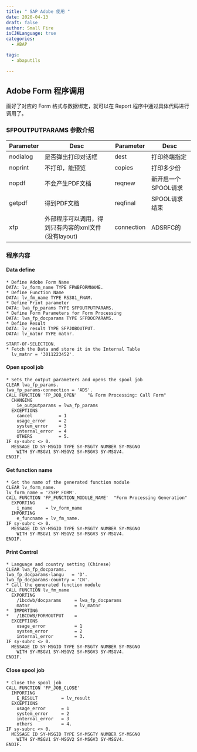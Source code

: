 ```yaml
---
title: " SAP Adobe 使用 "
date: 2020-04-13
draft: false
author: Small Fire
isCJKLanguage: true
categories: 
  - ABAP

tags: 
  - abaputils

---
```


## Adobe Form 程序调用

画好了对应的 Form 格式与数据绑定，就可以在 Report 程序中通过具体代码进行调用了。

### SFPOUTPUTPARAMS 参数介绍

| Parameter | Desc                                                | Parameter  | Desc                |
| --------- | --------------------------------------------------- | ---------- | ------------------- |
| nodialog  | 是否弹出打印对话框                                  | dest       | 打印终端指定        |
| noprint   | 不打印，能预览                                      | copies     | 打印多少份          |
| nopdf     | 不会产生PDF文档                                     | reqnew     | 新开启一个SPOOL请求 |
| getpdf    | 得到PDF文档                                         | reqfinal   | SPOOL请求结束       |
| xfp       | 外部程序可以调用，得到只有内容的xml文件(没有layout) | connection | ADSRFC的            |

### 程序内容

#### Data define

```ABAP
* Define Adobe Form Name
DATA: lv_form_name TYPE FPWBFORMNAME.
* Define Function Name
DATA: lv_fm_name TYPE RS381_FNAM.
* Define Print parameter
DATA: lwa_fp_params TYPE SFPOUTPUTPARAMS.
* Define Form Parameters for Form Processing
DATA: lwa_fp_docparams TYPE SFPDOCPARAMS.
* Define Result
DATA: lv_result TYPE SFPJOBOUTPUT.
DATA: lv_matnr TYPE matnr.

START-OF-SELECTION.
* Fetch the Data and store it in the Internal Table
  lv_matnr = '3011223452'.
```

#### Open spool job

```ABAP
* Sets the output parameters and opens the spool job
CLEAR lwa_fp_params.
lwa_fp_params-connection = 'ADS'. 
CALL FUNCTION 'FP_JOB_OPEN'    "& Form Processing: Call Form"
  CHANGING
    ie_outputparams = lwa_fp_params
  EXCEPTIONS
    cancel          = 1
    usage_error     = 2
    system_error    = 3
    internal_error  = 4
    OTHERS          = 5.
IF sy-subrc <> 0.
  MESSAGE ID SY-MSGID TYPE SY-MSGTY NUMBER SY-MSGNO
    WITH SY-MSGV1 SY-MSGV2 SY-MSGV3 SY-MSGV4.
ENDIF.
```

#### Get function name  

```ABAP
* Get the name of the generated function module
CLEAR lv_form_name.
lv_form_name = 'ZSFP_FORM'.
CALL FUNCTION 'FP_FUNCTION_MODULE_NAME'  "Form Processing Generation"
  EXPORTING
    i_name     = lv_form_name
  IMPORTING
    e_funcname = lv_fm_name.
IF sy-subrc <> 0.
  MESSAGE ID SY-MSGID TYPE SY-MSGTY NUMBER SY-MSGNO
    WITH SY-MSGV1 SY-MSGV2 SY-MSGV3 SY-MSGV4.
ENDIF.
```

#### Print Control

```ABAP
* Language and country setting (Chinese)
CLEAR lwa_fp_docparams.
lwa_fp_docparams-langu   = 'D'.
lwa_fp_docparams-country = 'CN'.
* Call the generated function module
CALL FUNCTION lv_fm_name
  EXPORTING
    /1bcdwb/docparams     = lwa_fp_docparams
    matnr                 = lv_matnr
*  IMPORTING
*   /1BCDWB/FORMOUTPUT    =
  EXCEPTIONS
    usage_error           = 1
    system_error          = 2
    internal_error        = 3.
IF sy-subrc <> 0.
  MESSAGE ID SY-MSGID TYPE SY-MSGTY NUMBER SY-MSGNO
    WITH SY-MSGV1 SY-MSGV2 SY-MSGV3 SY-MSGV4.
ENDIF.
```

#### Close spool job

```ABAP
* Close the spool job
CALL FUNCTION 'FP_JOB_CLOSE'
  IMPORTING
    E_RESULT         = lv_result
  EXCEPTIONS
    usage_error      = 1
    system_error     = 2
    internal_error   = 3
    others           = 4.
IF sy-subrc <> 0.
  MESSAGE ID SY-MSGID TYPE SY-MSGTY NUMBER SY-MSGNO
	WITH SY-MSGV1 SY-MSGV2 SY-MSGV3 SY-MSGV4.
ENDIF.
```



